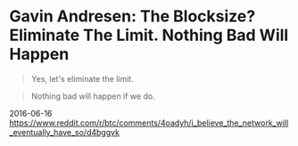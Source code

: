 # Gavin Andresen: The Blocksize? Eliminate The Limit. Nothing Bad Will Happen

> Yes, let's eliminate the limit.

> Nothing bad will happen if we do.

2016-06-16  
https://www.reddit.com/r/btc/comments/4oadyh/i_believe_the_network_will_eventually_have_so/d4bggvk
